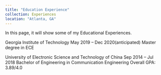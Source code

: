 ```yaml
---
title: "Education Experience"
collection: Experiences
location: "Atlanta, GA"
---
```


In this page, it will show some of my Educational Experiences.

Georgia Institute of Technology                                 May 2019 – Dec 2020(anticipated)
Master degree in ECE                                            

University of Electronic Science and Technology of China        Sep 2014 – Jul 2018
Bachelor of Engineering in Communication Engineering            Overall GPA: 3.89/4.0


